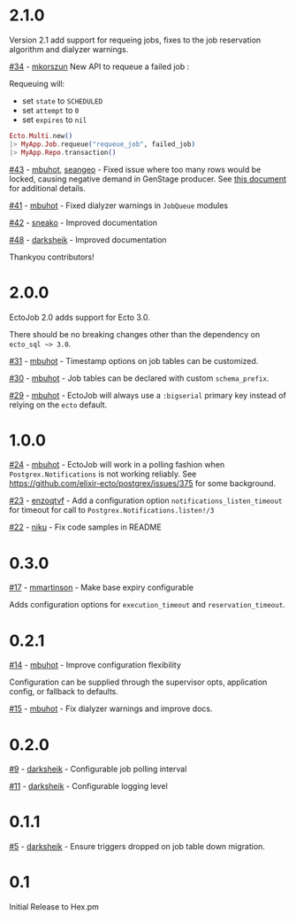 # 2.1.0

Version 2.1 add support for requeing jobs, fixes to the job reservation algorithm and dialyzer warnings.

[#34](https://github.com/mbuhot/ecto_job/pull/34) - [mkorszun](https://github.com/mkorszun) New API to requeue a failed job :

Requeuing will:

* set `state` to `SCHEDULED`
* set `attempt` to `0`
* set `expires` to `nil`

```elixir
Ecto.Multi.new()
|> MyApp.Job.requeue("requeue_job", failed_job)
|> MyApp.Repo.transaction()
```

[#43](https://github.com/mbuhot/ecto_job/pull/43) - [mbuhot](https://github.com/mbuhot), [seangeo](https://github.com/seangeo) - Fixed issue where too many rows would be locked, causing negative demand in GenStage producer. See [this document](https://github.com/feikesteenbergen/demos/blob/master/bugs/update_from_correlated.adoc) for additional details.

[#41](https://github.com/mbuhot/ecto_job/pull/41) - [mbuhot](https://github.com/mbuhot) - Fixed dialyzer warnings in `JobQueue` modules

[#42](https://github.com/mbuhot/ecto_job/pull/42) - [sneako](https://github.com/sneako) - Improved documentation


[#48](https://github.com/mbuhot/ecto_job/pull/48) - [darksheik](https://github.com/darksheik) - Improved documentation

Thankyou contributors!


# 2.0.0

EctoJob 2.0 adds support for Ecto 3.0.

There should be no breaking changes other than the dependency on `ecto_sql ~> 3.0`.

[#31](https://github.com/mbuhot/ecto_job/pull/31) - [mbuhot](https://github.com/mbuhot) - Timestamp options on job tables can be customized.

[#30](https://github.com/mbuhot/ecto_job/pull/30) - [mbuhot](https://github.com/mbuhot) - Job tables can be declared with custom `schema_prefix`.

[#29](https://github.com/mbuhot/ecto_job/pull/29) - [mbuhot](https://github.com/mbuhot) - EctoJob will always use a `:bigserial` primary key instead of relying on the `ecto` default.


# 1.0.0

[#24](https://github.com/mbuhot/ecto_job/pull/24) - [mbuhot](https://github.com/mbuhot) - EctoJob will work in a polling fashion when `Postgrex.Notifications` is not working reliably.
See https://github.com/elixir-ecto/postgrex/issues/375 for some background.

[#23](https://github.com/mbuhot/ecto_job/pull/23) - [enzoqtvf](https://github.com/enzoqtvf) - Add a configuration option `notifications_listen_timeout` for timeout for call to `Postgrex.Notifications.listen!/3`

[#22](https://github.com/mbuhot/ecto_job/pull/22) - [niku](https://github.com/niku) - Fix code samples in README

# 0.3.0

[#17](https://github.com/mbuhot/ecto_job/pull/17) - [mmartinson](https://github.com/mmartinson) - Make base expiry configurable

Adds configuration options for `execution_timeout` and `reservation_timeout`.

# 0.2.1

[#14](https://github.com/mbuhot/ecto_job/pull/14) - [mbuhot](https://github.com/mbuhot) - Improve configuration flexibility

Configuration can be supplied through the supervisor opts, application config, or fallback to defaults.

[#15](https://github.com/mbuhot/ecto_job/pull/15) - [mbuhot](https://github.com/mbuhot) - Fix dialyzer warnings and improve docs.

# 0.2.0

[#9](https://github.com/mbuhot/ecto_job/pull/9) - [darksheik](https://github.com/darksheik) - Configurable job polling interval

[#11](https://github.com/mbuhot/ecto_job/pull/11) - [darksheik](https://github.com/darksheik) - Configurable logging level

# 0.1.1

[#5](https://github.com/mbuhot/ecto_job/pull/5) - [darksheik](https://github.com/darksheik) - Ensure triggers dropped on job table down migration.

# 0.1

Initial Release to Hex.pm
